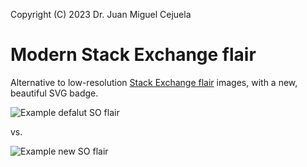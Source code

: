 Copyright (C) 2023 Dr. Juan Miguel Cejuela

# Modern Stack Exchange flair

Alternative to low-resolution [Stack Exchange flair](http://stackoverflow.com/users/flair/) images, with a new, beautiful SVG badge.

![Example defalut SO flair](https://stackoverflow.com/users/flair/1.png)

vs.

![Example new SO flair](https://stackexchange-stats-flair.deno.dev/test_offline?user_id=1)